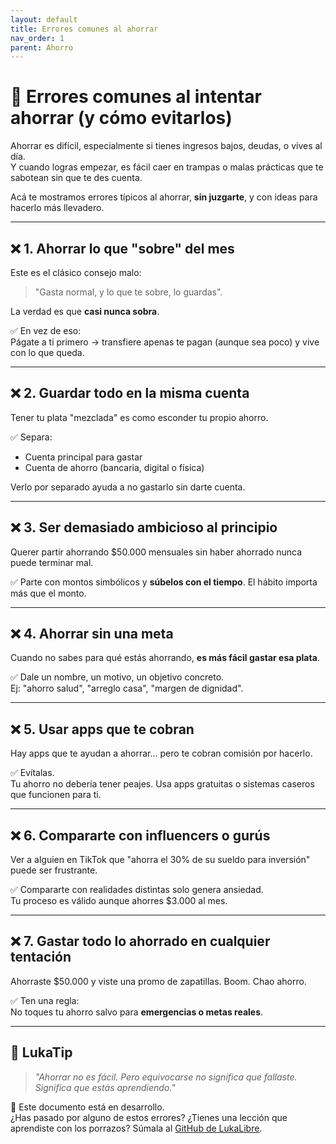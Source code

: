 ```yaml
---
layout: default
title: Errores comunes al ahorrar
nav_order: 1
parent: Ahorro
---
```


# 🚫 Errores comunes al intentar ahorrar (y cómo evitarlos)

Ahorrar es difícil, especialmente si tienes ingresos bajos, deudas, o vives al día.  
Y cuando logras empezar, es fácil caer en trampas o malas prácticas que te sabotean sin que te des cuenta.

Acá te mostramos errores típicos al ahorrar, **sin juzgarte**, y con ideas para hacerlo más llevadero.

---

## ❌ 1. Ahorrar lo que "sobre" del mes

Este es el clásico consejo malo:  
> "Gasta normal, y lo que te sobre, lo guardas".

La verdad es que **casi nunca sobra**.

✅ En vez de eso:  
Págate a ti primero → transfiere apenas te pagan (aunque sea poco) y vive con lo que queda.

---

## ❌ 2. Guardar todo en la misma cuenta

Tener tu plata "mezclada" es como esconder tu propio ahorro.

✅ Separa:  
- Cuenta principal para gastar  
- Cuenta de ahorro (bancaria, digital o física)

Verlo por separado ayuda a no gastarlo sin darte cuenta.

---

## ❌ 3. Ser demasiado ambicioso al principio

Querer partir ahorrando $50.000 mensuales sin haber ahorrado nunca puede terminar mal.

✅ Parte con montos simbólicos y **súbelos con el tiempo**. El hábito importa más que el monto.

---

## ❌ 4. Ahorrar sin una meta

Cuando no sabes para qué estás ahorrando, **es más fácil gastar esa plata**.

✅ Dale un nombre, un motivo, un objetivo concreto.  
Ej: "ahorro salud", "arreglo casa", "margen de dignidad".

---

## ❌ 5. Usar apps que te cobran

Hay apps que te ayudan a ahorrar... pero te cobran comisión por hacerlo.

✅ Evítalas.  
Tu ahorro no debería tener peajes. Usa apps gratuitas o sistemas caseros que funcionen para ti.

---

## ❌ 6. Compararte con influencers o gurús

Ver a alguien en TikTok que "ahorra el 30% de su sueldo para inversión" puede ser frustrante.

✅ Compararte con realidades distintas solo genera ansiedad.  
Tu proceso es válido aunque ahorres $3.000 al mes.

---

## ❌ 7. Gastar todo lo ahorrado en cualquier tentación

Ahorraste $50.000 y viste una promo de zapatillas. Boom. Chao ahorro.

✅ Ten una regla:  
No toques tu ahorro salvo para **emergencias o metas reales**.

---

## 🧠 LukaTip

> *"Ahorrar no es fácil. Pero equivocarse no significa que fallaste. Significa que estás aprendiendo."*

📌 Este documento está en desarrollo.  
¿Has pasado por alguno de estos errores? ¿Tienes una lección que aprendiste con los porrazos? Súmala al [GitHub de LukaLibre](https://github.com/raestrada/lukalibre).
